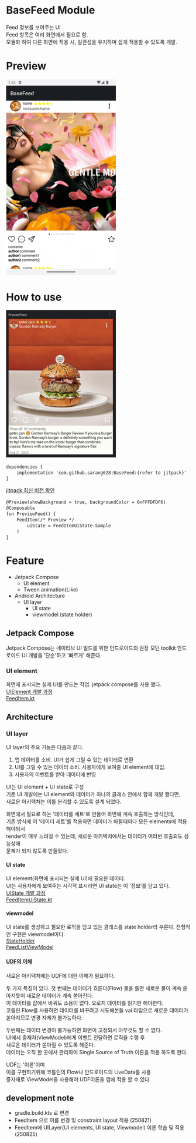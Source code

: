 # BaseFeed Module

Feed 정보를 보여주는 UI<br>
Feed 항목은 여러 화면에서 필요로 함.<br>
모듈화 하여 다른 화면에 적용 시, 일관성을 유지하며 쉽게 적용할 수 있도록 개발.

# Preview

<img src="./screenshot/demonstrate.gif" alt="image" width="300" >

# How to use

<img src="./screenshot/preview.png" alt="image" width="300" >

```
dependencies {
	implementation 'com.github.sarang628:BaseFeed:{refer to jitpack}'
}	
```
[jitpack 최신 버전 확인](https://jitpack.io/#sarang628/BaseFeed)

```
@Preview(showBackground = true, backgroundColor = 0xFFFDFDF6)
@Composable
fun PreviewFeed() {
    FeedItem(/* Preview */
        uiState = FeedItemUiState.Sample
    )
}
```

# Feature

- Jetpack Compose
  - UI element
  - Tween animation(Like)
- Android Architecture
    - UI layer
        - UI state
        - viewmodel (state holder)

## Jetpack Compose
Jetpack Compose는 네이티브 UI 빌드를 위한 안드로이드의 권장 모던 toolkit
안드로이드 UI 개발을 '단순'하고 '빠르게' 해준다.

### UI element

화면에 표시되는 실제 UI를 만드는 작업. jetpack compose를 사용 했다.<br>
[UIElement 개발 과정](/documents/UIElement.md)<br>
[FeedItem.kt](/library/src/main/java/com/sarang/torang/compose/feed/FeedItem.kt)

## Architecture

### UI layer

UI layer의 주요 기능은 다음과 같다.<br>
1. 앱 데이터를 소비. UI가 쉽게 그릴 수 있는 데이터로 변환
2. UI를 그릴 수 있는 데이터 소비. 사용자에게 보여줄 UI element에 대입.
3. 사용자의 이벤트를 받아 데이터에 반영

UI는 UI element + UI state로 구성<br>
기존 UI 개발에는 UI element와 데이터가 하나의 클래스 안에서 함께 개발 했다면,<br>
새로운 아키텍처는 이를 분리할 수 있도록 설계 되었다.

화면에서 필요로 하는 '데이터를 세트'로 만들어 화면에 계속 호출하는 방식인데,<br>
기존 방식에 이 '데이터 세트'를 적용하면 데이터가 바뀔때마다 모든 elements에 적용해야되서<br>
render이 매우 느려질 수 있는데, 새로운 아키텍처에서는 데이터가 여러번 호출되도 성능상에<br>
문제가 되지 않도록 만들었다.

#### UI state

UI element(화면에 표시되는 실제 UI)에 필요한 데이터.<br>
UI는 사용자에게 보여주는 시각적 표시라면 UI state는 이 '정보'를 담고 있다.<br>
[UIState 개발 과정](/documents/UIState.md)<br>
[FeedItemUiState.kt](/library/src/main/java/com/sarang/torang/data/basefeed/FeedItemUiState.kt)

#### viewmodel

UI state를 생성하고 필요한 로직을 담고 있는 클래스를 state holder라 부른다. 전형적인 구현은 viewmodel이다.<br>
[StateHolder](/documents/StateHolder.md)<br>
[FeedListViewModel](app/src/main/java/com/sarang/torang/compose/FeedListViewModel.kt)


#### [UDF의 이해](https://developer.android.com/topic/architecture#unidirectional-data-flow)

새로운 아키텍처에는 UDF에 대한 이해가 필요하다.

두 가지 특징이 있다.
첫 번째는 데이터가 흐른다(Flow) 물을 틀면 새로운 물이 계속 쏟아지듯이 새로운 데이터가 계속 쏟아진다.<br>
이 데이터를 잡에서 바꿔도 소용이 없다. 오로지 데이터를 읽기만 해야한다.<br>
코틀린 Flow를 사용하면 데이터를 바꾸려고 시도해본들 val 타입으로 새로운 데이터가 쏟아지므로 변경 자체가 불가능하다.<br>

두번째는 데이터 변경이 불가능하면 화면이 고정되서 아무것도 할 수 없다.<br> 
UI에서 중재자(ViewModel)에게 이벤트 전달하면 로직을 수행 후<br>
새로운 데이터가 쏟아질 수 있도록 해준다.<br> 
데이터는 오직 한 곳에서 관리하여 Single Source of Truth 이론을 적용 하도록 한다.

UDF는 '이론'이며<br>
이를 구현하기위해 코틀린의 Flow나 안드로이드의 LiveData를 사용<br>
중자재로 ViewModel을 사용해야 UDF이론을 앱에 적용 할 수 있다.



## development note

- gradle.build.kts 로 변경
- FeedItem 으로 이름 변경 및 constraint layout 적용 (250821)
- FeedItem에 UILayer(UI elements, UI state, Viewmodel) 이론 학습 및 적용 (250825)